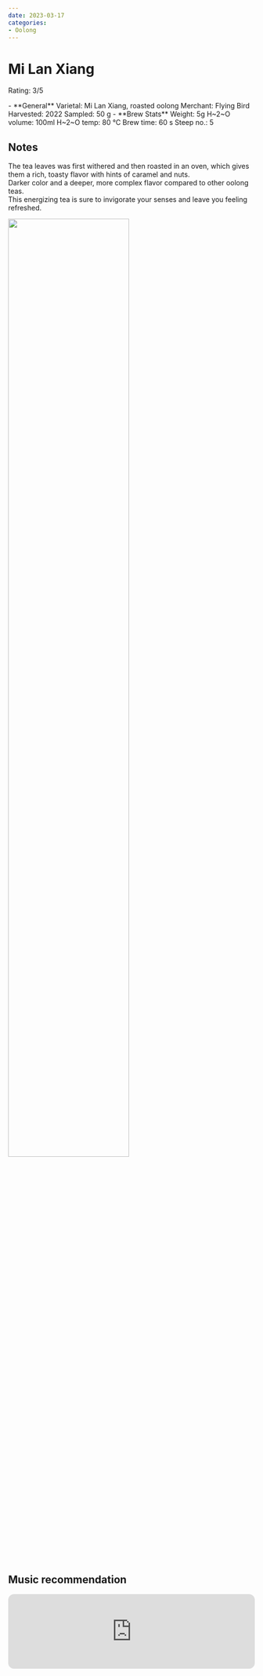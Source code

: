 ```yaml
---
date: 2023-03-17
categories:
- Oolong
---
```

# Mi Lan Xiang

Rating: 3/5


<div class="grid cards" markdown>
- **General**  
Varietal: Mi Lan Xiang, roasted oolong  
Merchant:   Flying Bird  
Harvested: 2022  
Sampled: 50 g
- **Brew Stats**  
Weight: 5g  
H~2~O volume: 100ml  
H~2~O temp: 80 °C   
Brew time: 60 s  
Steep no.: 5
</div>

## Notes

The tea leaves was first withered and then roasted in an oven, which gives them a rich, toasty flavor with hints of caramel and nuts.  
Darker color and a deeper, more complex flavor compared to other oolong teas.   
This energizing tea is sure to invigorate your senses and leave you feeling refreshed.

<img src="/img/2023-03-17_mi-lan-xiang/wheel.svg" width="70%"></img>

<!-- more -->

## Music recommendation

<iframe style="border-radius:12px" src="https://open.spotify.com/embed/track/4VKlfCoDznjfJk83ACH7qF?utm_source=generator&theme=0" width="100%" height="152" frameBorder="0" allowfullscreen="" allow="autoplay; clipboard-write; encrypted-media; fullscreen; picture-in-picture" loading="lazy"></iframe>


